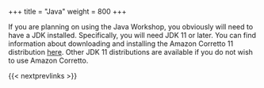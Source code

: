+++
title = "Java"
weight = 800
+++

If you are planning on using the Java Workshop, you obviously will need to
have a JDK installed.  Specifically, you will need JDK 11 or later. You can find
information about downloading and installing the Amazon Corretto 11 distribution
[here](https://aws.amazon.com/corretto/). Other JDK 11 distributions are
available if you do not wish to use Amazon Corretto.

{{< nextprevlinks >}}